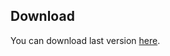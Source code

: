 ## Download

You can download last version [here](https://jcolfej.github.io/LeKiosk-cli/latest/lekiosk-cli.phar).